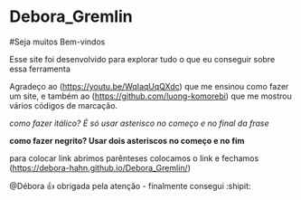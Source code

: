 # Debora_Gremlin
#Seja muitos Bem-vindos

Esse site foi desenvolvido para explorar tudo o que eu conseguir sobre essa ferramenta

Agradeço ao (https://youtu.be/WqIaqUqQXdc) que me ensinou como fazer um site, e também ao (https://github.com/luong-komorebi) que me mostrou vários códigos de marcação.

*como fazer itálico? É só usar asterisco no começo e no final da frase*

**como fazer negrito? Usar dois asteriscos no começo e no fim**

para colocar link abrimos parênteses colocamos o link e fechamos (https://debora-hahn.github.io/Debora_Gremlin/)

@Débora :+1: obrigada pela atenção - finalmente consegui :shipit:

